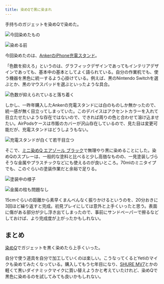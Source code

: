 ```yaml
---
title: 染めQで黒に染まれ
---
```

手持ちのガジェットを染めQで染めた。

![](https://lh4.googleusercontent.com/iqT04E_xK4jihjAIXVuIGFL9kJMN2sBGC9bC8sG-hFTtEPJaAPoY5Y42IiEa2W5W5AqS7KYMnfxXBnwk_SUZOBuNUJ3R3YdYwiplpbAtGNIKrJqKnB6oi7M7GgnhoFpKgBQHyJyGYO_k-aY5w9qt8A "今回染めたもの")

![](https://lh6.googleusercontent.com/xLfPEVKOHnjzm3tKgw8607dIWkQDLWlzkjo9Cg7QSsgoOVexl5_j-vWvQiDODLaQEolrlnCOQZIc-uGrNSpyM-mBLhYfIXU0v4L_YB2OofMDt68ktGUJLtI-P65YLYk21ZJWBNeezaP9vOlbcv5SXw "染める前")

今回染めたのは、[AnkerのiPhone充電スタンド](https://r7kamura.com/articles/2021-09-06-anker-iphone-stand)。

「色数を抑えろ」というのは、グラフィックデザインであってもインテリアデザインであっても、基本中の基本としてよく語られている。自分の作業机でも、使う機器を黒色に統一するよう心掛けている。例えば、黒のNintendo Switchを選ぶとか、黒のマウスパッドを選ぶといったような具合。

![](https://lh5.googleusercontent.com/kyNmmQXkcU8Nk95al_n5ZvmmdJxtV6B3QL4x4e8q2bgItZgsezdSEuapYO74ynw60TzjnaBUHVf3SHG7p56qcuA3HOOQ6lW0_vBdsG1bU6UZQHoqGamU7ga8QNutHbKNSGtKhziGFWMcCsodc3H7Qg "色数が抑えられていると落ち着く")

しかし、一昨年購入したAnkerの充電スタンドには白のものしか無かったので、統一感が無く目立ってしまっていた。このデバイスはアクセントカラーを入れて目立たせたいような存在ではないので、できれば周りの色と合わせて溶け込ませたい。AirPodsケースは市販のカバーが沢山存在しているので、見た目は変更可能だが、充電スタンドはどうしようもない。

![](https://lh5.googleusercontent.com/fyIHC8kjehrgsJwgbjeBYZl0fa6YycT4jeEO3sfP7TmbBt3vol-hdIfBjYgqtsydbGiy0rqktTOq-PqbRJA6UCSbm9YJbodHGNfHWPB18Feq_E3hah9v7Z4M_pXPb1SEUnZCriJ8CSI-Fw8YSCLafw "充電スタンドが白くて若干目立つ")

そこで、[ミニ染めQ エアゾール ブラック](https://www.amazon.co.jp/dp/B003QMFUKO)で無理やり黒に染めることにした。染めQのスプレーは、一般的な塗料と比べると少し高価なものの、一見塗装しづらそうな金属やプラスチックなどにも使えるのが良いところ。70mlのミニタイプでも、このぐらいの塗装作業だと余裕で足りる。

![](https://lh4.googleusercontent.com/FGKCyuKQqZOJqW18obYgU8wu-JlVUYM4g0S0vJ-OeGdDs74oqlH870BuqbLu5JYJXKkF_RxaTy8T4A-kBBE8wdWFDbM689uz5Qz0hF7WCH1bezll6CSv11RtWdHI-M6r9P7l13TfI0t9LDUdSO4S0A "塗装中の様子")

![](https://lh6.googleusercontent.com/nmRO39lr6TLeJN-liYLD6bVQC-Y34p46ROu_FqjyXNRUZcuiimzxN1neCwsivptBCoqNuXAjfDh7m1w8Q_-wXXdoLa3LmgVABupJ4UiMcdFAc5MuXCmi_i8T5Kf0hdoujYDUoVCoZ9rsLQWLa52OsQ "金属の柱も問題なし")

15cmぐらいの距離から素早くまんべんなく振りかけるというのを、20分おきに3回ほど繰り返すと完成。初見プレイにしては意外と上手くいったと思う。表面に傷がある部分が少し浮き出てしまったので、事前にサンドペーパーで擦るなどしておけば、より完成度が上がったかもしれない。

まとめ
---

[染めQ](https://www.amazon.co.jp/dp/B003QMFUKO)でガジェットを黒く染めたら上手くいった。

自分で使う道具を自分で加工していくのは楽しい。こうなってくるとYetiのマイクも染めてみたくなっている。購入してもう七年目になり、[SHURE MV7](https://www.amazon.co.jp/dp/B08KY7G1GV)とかの軽くて黒いダイナミックマイクに買い替えようかと考えていたけれど、染めQで黒色に染めるのを試してみても良いかもしれない。
